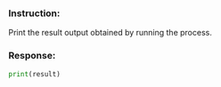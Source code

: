 ### Instruction:
Print the result output obtained by running the process.

### Response:
```python
print(result)
```